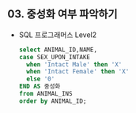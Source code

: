 ## 03. 중성화 여부 파악하기

- SQL 프로그래머스 Level2

  

  ```sql
  select ANIMAL_ID,NAME,
  case SEX_UPON_INTAKE
    when 'Intact Male' then 'X'
    when 'Intact Female' then 'X'
    else '0'
  END AS 중성화
  from ANIMAL_INS
  order by ANIMAL_ID;
  
  ```
  
  